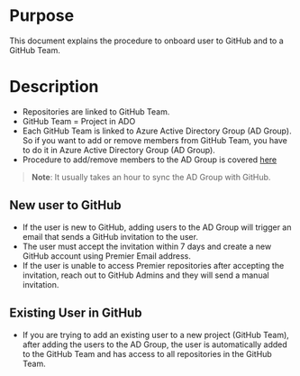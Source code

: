 # Purpose
This document explains the procedure to onboard user to GitHub and to a GitHub Team.

# Description
- Repositories are linked to GitHub Team.
- GitHub Team = Project in ADO
- Each GitHub Team is linked to Azure Active Directory Group (AD Group). So if you want to add or remove members from GitHub Team, you have to do it in Azure Active Directory Group (AD Group).
- Procedure to add/remove members to the AD Group is covered [here](../azure_devops/user_provisioning.md)

> **Note**: It usually takes an hour to sync the AD Group with GitHub. 

## New user to GitHub
- If the user is new to GitHub, adding users to the AD Group will trigger an email that sends a GitHub invitation to the user.
- The user must accept the invitation within 7 days and create a new GitHub account using Premier Email address. 
- If the user is unable to access Premier repositories after accepting the invitation, reach out to GitHub Admins and they will send a manual invitation.

## Existing User in GitHub
- If you are trying to add an existing user to a new project (GitHub Team), after adding the users to the AD Group, the user is automatically added to the GitHub Team and has access to all repositories in the GitHub Team. 

